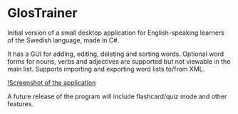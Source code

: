 GlosTrainer
===========

Initial version of a small desktop application for English-speaking learners of the Swedish language, made in C#. 

It has a GUI for adding, editing, deleting and sorting words. Optional word forms for nouns, verbs and adjectives are supported but not viewable in the main list. Supports importing and exporting word lists to/from XML.

[!Screenshot of the application](http://i.imgur.com/Sp3EAZa.png)

A future release of the program will include flashcard/quiz mode and other features.
